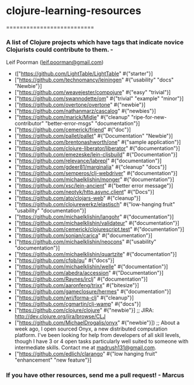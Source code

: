 # clojure-learning-resources
==========================

### A list of Clojure projects which have tags that indicate novice Clojurists could contribute to them. - 
Leif Poorman (leif.poorman@gmail.com)

* (["https://github.com/LightTable/LightTable" #{"starter"}]
* ["https://github.com/technomancy/leiningen" #{"usability" "docs" "Newbie"}]
* ["https://github.com/weavejester/compojure" #{"easy" "trivial"}]
* ["https://github.com/swannodette/om" #{"trivial" "example" "minor"}]
* ["https://github.com/overtone/overtone" #{"newbie"}]
* ["https://github.com/nathanmarz/cascalog" #{"newbies"}]
* ["https://github.com/marick/Midje" #{"cleanup" "ripe-for-new-contributor" "better-error-msgs" "documentation"}]
* ["https://github.com/cemerick/friend" #{"doc"}]
* ["https://github.com/pallet/pallet" #{"Documentation" "Newbie"}]
* ["https://github.com/brentonashworth/one" #{"sample application"}]
* ["https://github.com/clojure-liberator/liberator" #{"documentation"}]
* ["https://github.com/emezeske/lein-cljsbuild" #{"Documentation"}]
* ["https://github.com/relevance/labrepl" #{"documentation"}]
* ["https://github.com/gdeer81/marginalia" #{"cleanup" "docs"}]
* ["https://github.com/semperos/clj-webdriver" #{"documentation"}]
* ["https://github.com/michaelklishin/monger" #{"documentation"}]
* ["https://github.com/xsc/lein-ancient" #{"better error message"}]
* ["https://github.com/neotyk/http.async.client" #{"Docs"}]
* ["https://github.com/ato/clojars-web" #{"cleanup"}]
* ["https://github.com/clojurewerkz/elastisch" #{"low-hanging fruit" "usability" "documentation"}]
* ["https://github.com/michaelklishin/langohr" #{"documentation"}]
* ["https://github.com/michaelklishin/validateur" #{"documentation"}]
* ["https://github.com/cemerick/clojurescript.test" #{"documentation"}]
* ["https://github.com/sonian/carica" #{"documentation"}]
* ["https://github.com/michaelklishin/neocons" #{"usability" "documentation"}]
* ["https://github.com/michaelklishin/quartzite" #{"documentation"}]
* ["https://github.com/cfpb/qu" #{"docs"}]
* ["https://github.com/michaelklishin/welle" #{"documentation"}]
* ["https://github.com/abedra/accession" #{"Documentation"}]
* ["https://github.com/Raynes/irclj" #{"documentation"}]
* ["https://github.com/aaronfeng/trixx" #{"bitesize"}]
* ["https://github.com/gameclosure/hermes" #{"documentation"}]
* ["https://github.com/wri/forma-clj" #{"cleanup"}]
* ["https://github.com/cgmartin/clj-wamp" #{"docs"}]
* ["https://github.com/clojure/clojure" #{"newbie"}] ;; JIRA: http://dev.clojure.org/jira/browse/CLJ
* ["https://github.com/MichaelDrogalis/onyx" #{"newbie"}]) ;;  About a week ago, I open sourced Onyx, a new distributed computation platform.  I've been looking for help from developers of all skill levels, though I have 3 or 4 open tasks particularly well suited to someone with intermediate skills.  Contact me at madrush131@gmail.com.
* ["https://github.com/edlich/clarango" #{"low hanging fruit" "enhancement" "new feature"}]
 
 
 ### If you have other resources, send me a pull request! - Marcus
 
